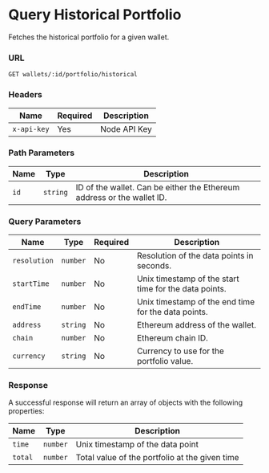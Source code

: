 # Query Historical Portfolio

Fetches the historical portfolio for a given wallet.

### URL

`GET wallets/:id/portfolio/historical`

### Headers

| Name        | Required | Description  |
| ----------- | -------- | ------------ |
| `x-api-key` | Yes      | Node API Key |

### Path Parameters

| Name | Type     | Description                                                            |
| ---- | -------- | ---------------------------------------------------------------------- |
| `id` | `string` | ID of the wallet. Can be either the Ethereum address or the wallet ID. |

### Query Parameters

| Name         | Type     | Required | Description                                           |
| ------------ | -------- | -------- | ----------------------------------------------------- |
| `resolution` | `number` | No       | Resolution of the data points in seconds.             |
| `startTime`  | `number` | No       | Unix timestamp of the start time for the data points. |
| `endTime`    | `number` | No       | Unix timestamp of the end time for the data points.   |
| `address`    | `string` | No       | Ethereum address of the wallet.                       |
| `chain`      | `number` | No       | Ethereum chain ID.                                    |
| `currency`   | `string` | No       | Currency to use for the portfolio value.              |

### Response

A successful response will return an array of objects with the following properties:

| Name    | Type     | Description                                    |
| ------- | -------- | ---------------------------------------------- |
| `time`  | `number` | Unix timestamp of the data point               |
| `total` | `number` | Total value of the portfolio at the given time |
